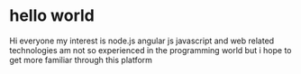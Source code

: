 # hello world
Hi everyone
my interest is node.js angular js javascript and web related technologies
am not so experienced in the programming world but i hope to get more familiar through this platform

